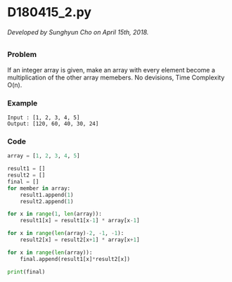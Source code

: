 # D180415_2.py

###### Developed by Sunghyun Cho on April 15th, 2018.

### Problem

If an integer array is given, make an array with every element become a multiplication of the other array memebers.
No devisions, Time Complexity O(n).

### Example

```
Input : [1, 2, 3, 4, 5]
Output: [120, 60, 40, 30, 24]
```

### Code

```python
array = [1, 2, 3, 4, 5]

result1 = []
result2 = []
final = []
for member in array:
    result1.append(1)
    result2.append(1)

for x in range(1, len(array)):
    result1[x] = result1[x-1] * array[x-1]

for x in range(len(array)-2, -1, -1):
    result2[x] = result2[x+1] * array[x+1]

for x in range(len(array)):
    final.append(result1[x]*result2[x])

print(final)
```
